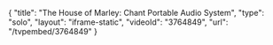 {
    "title": "The House of Marley: Chant Portable Audio System",
    "type": "solo",
    "layout": "iframe-static",
    "videoId": "3764849",
    "url": "\/tvpembed\/3764849"
}